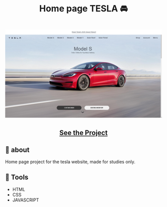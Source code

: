 <h1 align=" center"> 
    Home page TESLA 🚘
</h1>

<h1>
    <img src="tesla.png">
</h1>

<h2 align="center">
    <a href="https://matheusnlourenco.github.io/project-showflix/">See the Project</a>
</h2>
<h2>🚨 about</h2>

Home page project for the tesla website, made for studies only.

<h2>🔨 Tools</h2>

- HTML
- CSS
- JAVASCRIPT